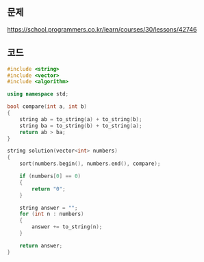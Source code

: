 ## 문제
https://school.programmers.co.kr/learn/courses/30/lessons/42746

## 코드
```cpp
#include <string>
#include <vector>
#include <algorithm>

using namespace std;

bool compare(int a, int b) 
{
    string ab = to_string(a) + to_string(b);
    string ba = to_string(b) + to_string(a);
    return ab > ba;
}

string solution(vector<int> numbers) 
{
    sort(numbers.begin(), numbers.end(), compare);

    if (numbers[0] == 0) 
    {
        return "0";
    }

    string answer = "";
    for (int n : numbers) 
    {
        answer += to_string(n);
    }

    return answer;
}

```
